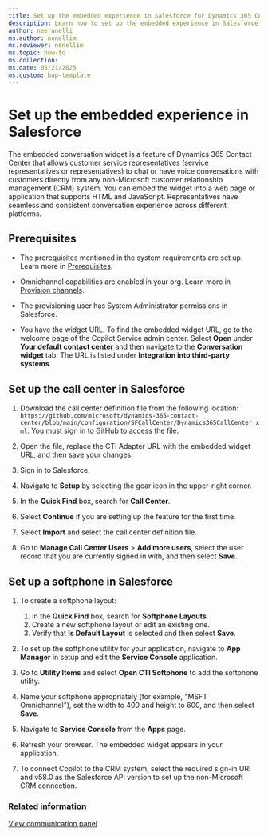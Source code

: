```yaml
---
title: Set up the embedded experience in Salesforce for Dynamics 365 Contact Center
description: Learn how to set up the embedded experience in Salesforce for Dynamics 365 Contact Center.
author: neeranelli
ms.author: nenellim
ms.reviewer: nenellim
ms.topic: how-to
ms.collection:
ms.date: 05/21/2025
ms.custom: bap-template
---
```


# Set up the embedded experience in Salesforce

The embedded conversation widget is a feature of Dynamics 365 Contact Center that allows customer service representatives (service representatives or representatives) to chat or have voice conversations with customers directly from any non-Microsoft customer relationship management (CRM) system. You can embed the widget into a web page or application that supports HTML and JavaScript. Representatives have seamless and consistent conversation experience across different platforms.

## Prerequisites

- The prerequisites mentioned in the system requirements are set up. Learn more in [Prerequisites](../implement/system-requirements-contact-center.md#prerequisites).
  
- Omnichannel capabilities are enabled in your org. Learn more in [Provision channels](../implement/provision-channels.md).

- The provisioning user has System Administrator permissions in Salesforce.

- You have the widget URL. To find the embedded widget URL, go to the welcome page of the Copilot Service admin center. Select **Open** under **Your default contact center** and then navigate to the **Conversation widget** tab. The URL is listed under **Integration into third-party systems**.

## Set up the call center in Salesforce

1. Download the call center definition file from the following location: `https://github.com/microsoft/dynamics-365-contact-center/blob/main/configuration/SFCallCenter/Dynamics365CallCenter.xml`. You must sign in to GitHub to access the file.

1. Open the file, replace the CTI Adapter URL with the embedded widget URL, and then save your changes.

1. Sign in to Salesforce.

1. Navigate to **Setup** by selecting the gear icon in the upper-right corner.

1. In the **Quick Find** box, search for **Call Center**.

1. Select **Continue** if you are setting up the feature for the first time.

1. Select **Import** and select the call center definition file.

1. Go to **Manage Call Center Users** > **Add more users**, select the user record that you are currently signed in with, and then select **Save**.

## Set up a softphone in Salesforce

1. To create a softphone layout:
    1. In the **Quick Find** box, search for **Softphone Layouts**.
    2. Create a new softphone layout or edit an existing one.
    3. Verify that **Is Default Layout** is selected and then select **Save**.
    
1. To set up the softphone utility for your application, navigate to **App Manager** in setup and edit the **Service Console** application.

1. Go to **Utility Items** and select **Open CTI Softphone** to add the softphone utility.

1. Name your softphone appropriately (for example, "MSFT Omnichannel"), set the width to 400 and height to 600, and then select **Save**.

1. Navigate to **Service Console** from the **Apps** page.

1. Refresh your browser. The embedded widget appears in your application.

1. To connect Copilot to the CRM system, select the required sign-in URI and v58.0 as the Salesforce API version to set up the non-Microsoft CRM connection.

### Related information

[View communication panel](/dynamics365/customer-service/use/oc-conversation-control?context=/dynamics365/contact-center/context/use-context)  
